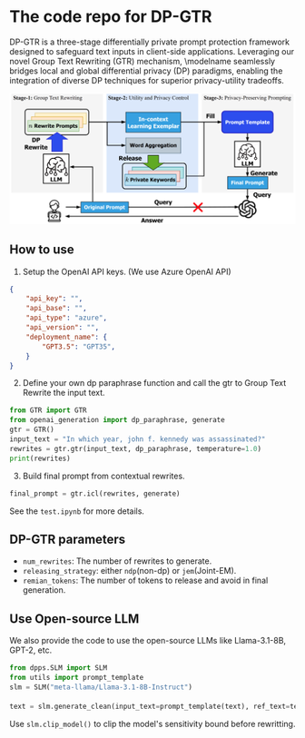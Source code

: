 # The code repo for DP-GTR 
DP-GTR is a three-stage differentially private prompt protection framework designed to safeguard text inputs in client-side applications. Leveraging our novel Group Text Rewriting (GTR) mechanism, \modelname seamlessly bridges local and global differential privacy (DP) paradigms, enabling the integration of diverse DP techniques for superior privacy-utility tradeoffs.

![framework](assets/framework.png)

## How to use
1. Setup the OpenAI API keys. (We use Azure OpenAI API)
```json
{
    "api_key": "",
    "api_base": "",
    "api_type": "azure",
    "api_version": "",
    "deployment_name": {
        "GPT3.5": "GPT35", 
    }
}
```

2. Define your own dp paraphrase function and call the gtr to Group Text Rewrite the input text.
```python
from GTR import GTR
from openai_generation import dp_paraphrase, generate
gtr = GTR()
input_text = "In which year, john f. kennedy was assassinated?"
rewrites = gtr.gtr(input_text, dp_paraphrase, temperature=1.0)
print(rewrites)
```

3. Build final prompt from contextual rewrites.
```python
final_prompt = gtr.icl(rewrites, generate)
```

See the `test.ipynb` for more details.

## DP-GTR parameters
- `num_rewrites`: The number of rewrites to generate.
- `releasing_strategy`: either `ndp`(non-dp) or `jem`(Joint-EM).
- `remian_tokens`: The number of tokens to release and avoid in final generation. 

## Use Open-source LLM
We also provide the code to use the open-source LLMs like Llama-3.1-8B, GPT-2, etc. 
```python
from dpps.SLM import SLM
from utils import prompt_template
slm = SLM("meta-llama/Llama-3.1-8B-Instruct")

text = slm.generate_clean(input_text=prompt_template(text), ref_text=text)
```

Use `slm.clip_model()` to clip the model's sensitivity bound before rewritting.